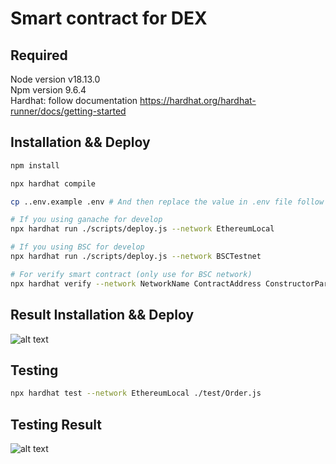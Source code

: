 # Smart contract for DEX

## Required
Node version v18.13.0 <br />
Npm version 9.6.4 <br />
Hardhat: follow documentation https://hardhat.org/hardhat-runner/docs/getting-started
## Installation && Deploy
```bash
npm install

npx hardhat compile

cp ..env.example .env # And then replace the value in .env file follow exactly note before move to next step

# If you using ganache for develop
npx hardhat run ./scripts/deploy.js --network EthereumLocal

# If you using BSC for develop
npx hardhat run ./scripts/deploy.js --network BSCTestnet

# For verify smart contract (only use for BSC network)
npx hardhat verify --network NetworkName ContractAddress ConstructorParam1 ConstructorParam2
```
## Result Installation && Deploy
![alt text](https://github.com/matthew-nguyen-20032023/BSC-DEX/blob/develop/smart-contract/images/result_deploy_smart_contract.png?raw=true)
## Testing
```bash
npx hardhat test --network EthereumLocal ./test/Order.js
```
## Testing Result
![alt text](https://github.com/matthew-nguyen-20032023/BSC-DEX/blob/develop/smart-contract/images/result_test.png?raw=true)
